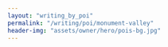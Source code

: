 ```yaml
---
layout: "writing_by_poi"
permalink: "/writing/poi/monument-valley"
header-img: "assets/owner/hero/pois-bg.jpg"
---
```

